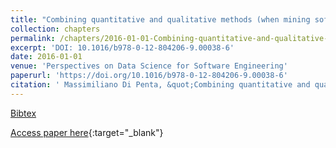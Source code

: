 ```yaml
---
title: "Combining quantitative and qualitative methods (when mining software data)"
collection: chapters
permalink: /chapters/2016-01-01-Combining-quantitative-and-qualitative-methods-when-mining-software-data
excerpt: 'DOI: 10.1016/b978-0-12-804206-9.00038-6'
date: 2016-01-01
venue: 'Perspectives on Data Science for Software Engineering'
paperurl: 'https://doi.org/10.1016/b978-0-12-804206-9.00038-6'
citation: ' Massimiliano Di Penta, &quot;Combining quantitative and qualitative methods (when mining software data).&quot; Perspectives on Data Science for Software Engineering, 2016.'
---
```

[Bibtex](https://dblp.org/rec/bib/books/el/16/Penta16)

[Access paper here](https://doi.org/10.1016/b978-0-12-804206-9.00038-6){:target="_blank"}
